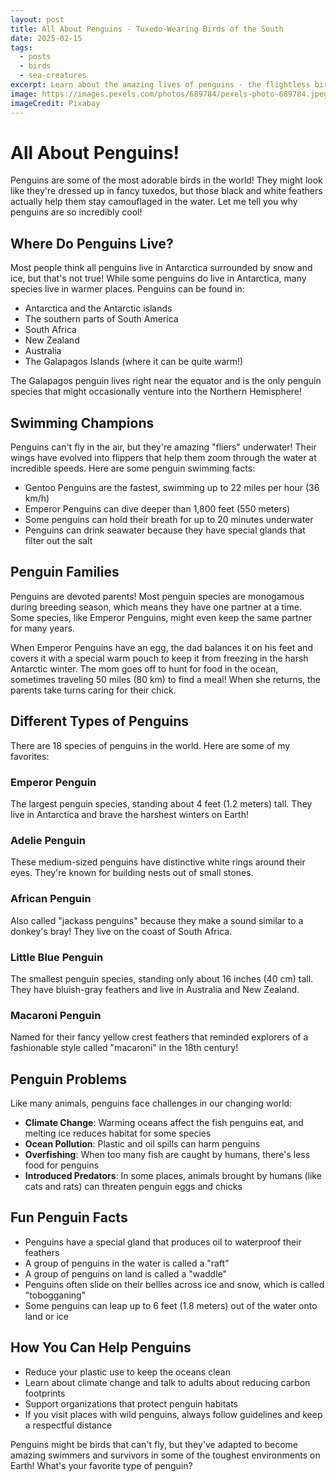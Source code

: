 ```yaml
---
layout: post
title: All About Penguins - Tuxedo-Wearing Birds of the South
date: 2025-02-15
tags:
  - posts
  - birds
  - sea-creatures
excerpt: Learn about the amazing lives of penguins - the flightless birds who excel at swimming and surviving in some of the coldest places on Earth.
image: https://images.pexels.com/photos/689784/pexels-photo-689784.jpeg?auto=compress&cs=tinysrgb&w=1260&h=750&dpr=2
imageCredit: Pixabay
---
```


# All About Penguins!

Penguins are some of the most adorable birds in the world! They might look like they're dressed up in fancy tuxedos, but those black and white feathers actually help them stay camouflaged in the water. Let me tell you why penguins are so incredibly cool!

## Where Do Penguins Live?

Most people think all penguins live in Antarctica surrounded by snow and ice, but that's not true! While some penguins do live in Antarctica, many species live in warmer places. Penguins can be found in:

- Antarctica and the Antarctic islands
- The southern parts of South America
- South Africa
- New Zealand
- Australia
- The Galapagos Islands (where it can be quite warm!)

The Galapagos penguin lives right near the equator and is the only penguin species that might occasionally venture into the Northern Hemisphere!

## Swimming Champions

Penguins can't fly in the air, but they're amazing "fliers" underwater! Their wings have evolved into flippers that help them zoom through the water at incredible speeds. Here are some penguin swimming facts:

- Gentoo Penguins are the fastest, swimming up to 22 miles per hour (36 km/h)
- Emperor Penguins can dive deeper than 1,800 feet (550 meters)
- Some penguins can hold their breath for up to 20 minutes underwater
- Penguins can drink seawater because they have special glands that filter out the salt

## Penguin Families

Penguins are devoted parents! Most penguin species are monogamous during breeding season, which means they have one partner at a time. Some species, like Emperor Penguins, might even keep the same partner for many years.

When Emperor Penguins have an egg, the dad balances it on his feet and covers it with a special warm pouch to keep it from freezing in the harsh Antarctic winter. The mom goes off to hunt for food in the ocean, sometimes traveling 50 miles (80 km) to find a meal! When she returns, the parents take turns caring for their chick.

## Different Types of Penguins

There are 18 species of penguins in the world. Here are some of my favorites:

### Emperor Penguin
The largest penguin species, standing about 4 feet (1.2 meters) tall. They live in Antarctica and brave the harshest winters on Earth!

### Adelie Penguin
These medium-sized penguins have distinctive white rings around their eyes. They're known for building nests out of small stones.

### African Penguin
Also called "jackass penguins" because they make a sound similar to a donkey's bray! They live on the coast of South Africa.

### Little Blue Penguin
The smallest penguin species, standing only about 16 inches (40 cm) tall. They have bluish-gray feathers and live in Australia and New Zealand.

### Macaroni Penguin
Named for their fancy yellow crest feathers that reminded explorers of a fashionable style called "macaroni" in the 18th century!

## Penguin Problems

Like many animals, penguins face challenges in our changing world:

- **Climate Change**: Warming oceans affect the fish penguins eat, and melting ice reduces habitat for some species
- **Ocean Pollution**: Plastic and oil spills can harm penguins
- **Overfishing**: When too many fish are caught by humans, there's less food for penguins
- **Introduced Predators**: In some places, animals brought by humans (like cats and rats) can threaten penguin eggs and chicks

## Fun Penguin Facts

- Penguins have a special gland that produces oil to waterproof their feathers
- A group of penguins in the water is called a "raft"
- A group of penguins on land is called a "waddle"
- Penguins often slide on their bellies across ice and snow, which is called "tobogganing"
- Some penguins can leap up to 6 feet (1.8 meters) out of the water onto land or ice

## How You Can Help Penguins

- Reduce your plastic use to keep the oceans clean
- Learn about climate change and talk to adults about reducing carbon footprints
- Support organizations that protect penguin habitats
- If you visit places with wild penguins, always follow guidelines and keep a respectful distance

Penguins might be birds that can't fly, but they've adapted to become amazing swimmers and survivors in some of the toughest environments on Earth! What's your favorite type of penguin?